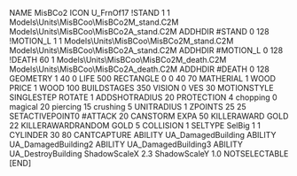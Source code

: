 NAME MisBCo2
ICON U_FrnOf17
!STAND          1 1  Models\Units\MisBCoo\MisBCo2M_stand.C2M Models\Units\MisBCoo\MisBCo2A_stand.C2M
ADDHDIR #STAND 0 128
!MOTION_L          1 1  Models\Units\MisBCoo\MisBCo2M_stand.C2M Models\Units\MisBCoo\MisBCo2A_stand.C2M
ADDHDIR #MOTION_L 0 128
!DEATH          60 1  Models\Units\MisBCoo\MisBCo2M_death.C2M Models\Units\MisBCoo\MisBCo2A_death.C2M
ADDHDIR #DEATH 0 128
GEOMETRY 1 40 0
LIFE     500
RECTANGLE 0 0 40 70
MATHERIAL 1 WOOD
PRICE 1 WOOD 100
BUILDSTAGES 350
VISION 0
VES 30
MOTIONSTYLE SINGLESTEP
ROTATE 1
ADDSHOTRADIUS 20
PROTECTION 4 chopping 0 magical 20 piercing 15 crushing 5
UNITRADIUS 1
ZPOINTS 25 25
SETACTIVEPOINT0 #ATTACK 20
CANSTORM
EXPA 50 
KILLERAWARD             GOLD 22
KILLERAWARDRANDOM       GOLD 5
COLLISION 1
SELTYPE SelBig 1 1
CYLINDER 30 80
CANTCAPTURE
ABILITY UA_DamagedBuilding
ABILITY UA_DamagedBuilding2
ABILITY UA_DamagedBuilding3
ABILITY UA_DestroyBuilding
ShadowScaleX 2.3
ShadowScaleY 1.0
NOTSELECTABLE
[END]
